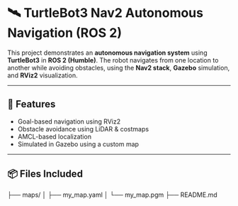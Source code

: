 
# 🛰️ TurtleBot3 Nav2 Autonomous Navigation (ROS 2)

This project demonstrates an **autonomous navigation system** using **TurtleBot3** in **ROS 2 (Humble)**. The robot navigates from one location to another while avoiding obstacles, using the **Nav2 stack**, **Gazebo** simulation, and **RViz2** visualization.

---

## 🎯 Features
- Goal-based navigation using RViz2
- Obstacle avoidance using LiDAR & costmaps
- AMCL-based localization
- Simulated in Gazebo using a custom map

---

## 📦 Files Included
├── maps/
│ ├── my_map.yaml
│ └── my_map.pgm
├── README.md


